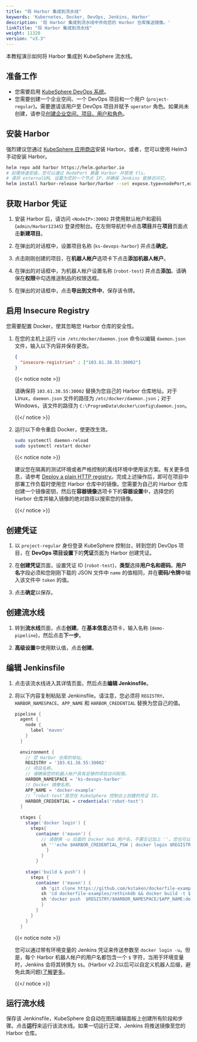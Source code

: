```yaml
---
title: "将 Harbor 集成到流水线"
keywords: 'Kubernetes, Docker, DevOps, Jenkins, Harbor'
description: '将 Harbor 集成到流水线中并向您的 Harbor 仓库推送镜像。'
linkTitle: "将 Harbor 集成到流水线"
weight: 11320
version: "v3.3"
---
```


本教程演示如何将 Harbor 集成到 KubeSphere 流水线。

## 准备工作

- 您需要启用 [KubeSphere DevOps 系统](../../../pluggable-components/devops/)。
- 您需要创建一个企业空间、一个 DevOps 项目和一个用户 (`project-regular`)。需要邀请该用户至 DevOps 项目并赋予 `operator` 角色。如果尚未创建，请参见[创建企业空间、项目、用户和角色](../../../quick-start/create-workspace-and-project/)。

## 安装 Harbor

强烈建议您通过 [KubeSphere 应用商店](../../../application-store/built-in-apps/harbor-app/)安装 Harbor。或者，您可以使用 Helm3 手动安装 Harbor。

```bash
helm repo add harbor https://helm.goharbor.io
# 如需快速安装，您可以通过 NodePort 暴露 Harbor 并禁用 tls。
# 请将 externalURL 设置为您的一个节点 IP，并确保 Jenkins 能够访问它。
helm install harbor-release harbor/harbor --set expose.type=nodePort,externalURL=http://$ip:30002,expose.tls.enabled=false
```

## 获取 Harbor 凭证

1. 安装 Harbor 后，请访问 `<NodeIP>:30002` 并使用默认帐户和密码 (`admin/Harbor12345`) 登录控制台。在左侧导航栏中点击**项目**并在**项目**页面点击**新建项目**。

2. 在弹出的对话框中，设置项目名称 (`ks-devops-harbor`) 并点击**确定**。

3. 点击刚刚创建的项目，在**机器人帐户**选项卡下点击**添加机器人帐户**。

4. 在弹出的对话框中，为机器人帐户设置名称 (`robot-test`) 并点击**添加**。请确保在**权限**中勾选推送制品的权限选框。

5. 在弹出的对话框中，点击**导出到文件中**，保存该令牌。

## 启用 Insecure Registry

您需要配置 Docker，使其忽略您 Harbor 仓库的安全性。

1. 在您的主机上运行 `vim /etc/docker/daemon.json` 命令以编辑 `daemon.json` 文件，输入以下内容并保存更改。

   ```json
   {
     "insecure-registries" : ["103.61.38.55:30002"]
   }
   ```

   {{< notice note >}}

   请确保将 `103.61.38.55:30002` 替换为您自己的 Harbor 仓库地址。对于 Linux，`daemon.json` 文件的路径为 `/etc/docker/daemon.json`；对于 Windows，该文件的路径为 `C:\ProgramData\docker\config\daemon.json`。

   {{</ notice >}}

2. 运行以下命令重启 Docker，使更改生效。

   ```bash
   sudo systemctl daemon-reload
   sudo systemctl restart docker
   ```

   {{< notice note >}}

   建议您在隔离的测试环境或者严格控制的离线环境中使用该方案。有关更多信息，请参考 [Deploy a plain HTTP registry](https://docs.docker.com/registry/insecure/#deploy-a-plain-http-registry)。完成上述操作后，即可在项目中部署工作负载时使用您 Harbor 仓库中的镜像。您需要为自己的 Harbor 仓库创建一个镜像密钥，然后在**容器镜像**选项卡下的**容器设置**中，选择您的 Harbor 仓库并输入镜像的绝对路径以搜索您的镜像。

   {{</ notice >}}

## 创建凭证

1. 以 `project-regular` 身份登录 KubeSphere 控制台，转到您的 DevOps 项目，在 **DevOps 项目设置**下的**凭证**页面为 Harbor 创建凭证。

2. 在**创建凭证**页面，设置凭证 ID (`robot-test`)，**类型**选择**用户名和密码**。**用户名**字段必须和您刚刚下载的 JSON 文件中 `name` 的值相同，并在**密码/令牌**中输入该文件中 `token` 的值。

3. 点击**确定**以保存。

## 创建流水线

1. 转到**流水线**页面，点击**创建**。在**基本信息**选项卡，输入名称 (`demo-pipeline`)，然后点击**下一步**。

2. **高级设置**中使用默认值，点击**创建**。

## 编辑 Jenkinsfile

1. 点击该流水线进入其详情页面，然后点击**编辑 Jenkinsfile**。

2. 将以下内容复制粘贴至 Jenkinsfile。请注意，您必须将 `REGISTRY`、`HARBOR_NAMESPACE`、`APP_NAME` 和 `HARBOR_CREDENTIAL` 替换为您自己的值。

   ```groovy
   pipeline {  
     agent {
       node {
         label 'maven'
       }
     }
     
     environment {
       // 您 Harbor 仓库的地址。
       REGISTRY = '103.61.38.55:30002'
       // 项目名称。
       // 请确保您的机器人帐户具有足够的项目访问权限。
       HARBOR_NAMESPACE = 'ks-devops-harbor'
       // Docker 镜像名称。
       APP_NAME = 'docker-example'
       // ‘robot-test’是您在 KubeSphere 控制台上创建的凭证 ID。
       HARBOR_CREDENTIAL = credentials('robot-test')
     }
     
     stages {
       stage('docker login') {
         steps{
           container ('maven') {
             // 请替换 -u 后面的 Docker Hub 用户名，不要忘记加上 ''。您也可以使用 Docker Hub 令牌。
             sh '''echo $HARBOR_CREDENTIAL_PSW | docker login $REGISTRY -u 'robot$robot-test' --password-stdin'''
               }
             }  
           }
           
       stage('build & push') {
         steps {
           container ('maven') {
             sh 'git clone https://github.com/kstaken/dockerfile-examples.git'
             sh 'cd dockerfile-examples/rethinkdb && docker build -t $REGISTRY/$HARBOR_NAMESPACE/$APP_NAME:devops-test .'
             sh 'docker push  $REGISTRY/$HARBOR_NAMESPACE/$APP_NAME:devops-test'
             }
           }
         }
       }
     }
   
   
   ```

   {{< notice note >}}

   您可以通过带有环境变量的 Jenkins 凭证来传送参数至 `docker login -u`。但是，每个 Harbor 机器人帐户的用户名都包含一个 `$` 字符，当用于环境变量时，Jenkins 会将其转换为 `$$`。(Harbor v2.2以后可以自定义机器人后缀，避免此类问题)[了解更多](https://number1.co.za/rancher-cannot-use-harbor-robot-account-imagepullbackoff-pull-access-denied/)。

   {{</ notice >}} 

## 运行流水线

保存该 Jenkinsfile，KubeSphere 会自动在图形编辑面板上创建所有阶段和步骤。点击**运行**来运行该流水线。如果一切运行正常，Jenkins 将推送镜像至您的 Harbor 仓库。
